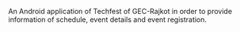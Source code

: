 An Android application of Techfest of GEC-Rajkot in order to provide information of schedule, event details and event registration.
